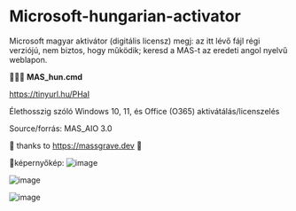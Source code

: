# Microsoft-hungarian-activator
Microsoft magyar aktivátor (digitális licensz)
megj: az itt lévő fájl régi verziójú, nem biztos, hogy működik; keresd a MAS-t az eredeti angol nyelvű weblapon.

🔑🔑🔑 
<b>MAS_hun.cmd</b>

https://tinyurl.hu/PHaI

Élethosszig szóló Windows 10, 11, és Office (O365) aktivátálás/licenszelés

Source/forrás: MAS_AIO 3.0

💯 thanks to https://massgrave.dev 💟

📸képernyőkép:
![image](https://github.com/user-attachments/assets/e35aa4ec-6cd2-45fb-a4dd-7c5296564918)


![image](https://github.com/user-attachments/assets/f32f50d0-1802-4dae-be2b-4797ce3025a5)

![image](https://github.com/user-attachments/assets/c4872990-a912-4ab2-aeb9-4173a6878bb7)





